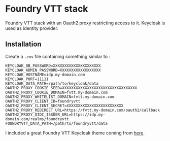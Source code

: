 # Foundry VTT stack

Foundry VTT stack with an Oauth2 proxy restricting access to it. Keycloak is used as identity provider.

## Installation

Create a `.env` file containing something similar to :

```shell
KEYCLOAK_DB_PASSWORD=XXXXXXXXXXXXXXXXXXXXX
KEYCLOAK_ADMIN_PASSWORD=XXXXXXXXXXXXXXXXXX
KEYCLOAK_HOSTNAME=idp.my-domain.com
KEYCLOAK_PORT=11111
KEYCLOAK_DATA_PATH=/path/to/keycloak/data
OAUTH2_PROXY_COOKIE_SEED=XXXXXXXXXXXXXXXXXXXXXXXXXXXXXXXXX
OAUTH2_PROXY_COOKIE_DOMAIN=fvtt.my-domain.com
OAUTH2_PROXY_WHITELIST_DOMAIN=fvtt.my-domain.com
OAUTH2_PROXY_CLIENT_ID=foundryvtt
OAUTH2_PROXY_CLIENT_SECRET=XXXXXXXXXXXXXXXXXXXXXXXXX
OAUTH2_PROXY_REDIRECT_URL=https://fvtt.my-domain.com/oauth2/callback
OAUTH2_PROXY_OIDC_ISSUER_URL=https://idp.my-domain.com/realms/foundryvtt
FOUNDRYVTT_DATA_PATH=/path/to/foundryvtt/data
```

I included a great Foundry VTT Keycloak theme coming from [here](https://github.com/patrick246/keycloak-foundryvtt-theme).
